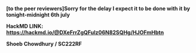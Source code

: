 ****[to the peer reviewers]Sorry for the delay I expect it to be done with it by tonight-midnight 6th july****

**HackMD LINK: https://hackmd.io/@DXeFrrZgQFulz06N82SQHg/HJOFmHbtn**

**Shoeb Chowdhury / SC222RF**

